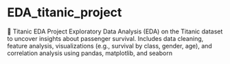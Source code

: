 # EDA_titanic_project
🚢 Titanic EDA Project Exploratory Data Analysis (EDA) on the Titanic dataset to uncover insights about passenger survival. Includes data cleaning, feature analysis, visualizations (e.g., survival by class, gender, age), and correlation analysis using pandas, matplotlib, and seaborn
